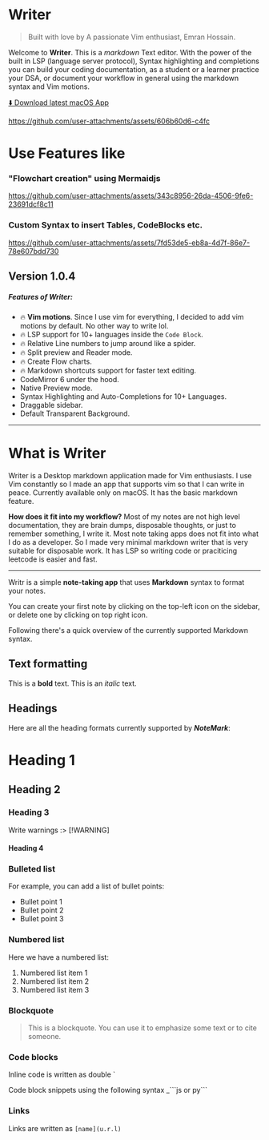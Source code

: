# Writer

> Built with love by A passionate Vim enthusiast, Emran Hossain.

Welcome to **Writer**. This is a _markdown_ Text editor. With the power of the built in LSP (language server protocol), Syntax highlighting and completions you can build your coding documentation, as a student or a learner practice your DSA, or document your workflow in general using the markdown syntax and Vim motions.

[⬇️ Download latest macOS App](https://drive.google.com/drive/folders/1Lkf1h3NBbwpEArD4GSvAekZV1X1toZO1?usp=drive_link)


https://github.com/user-attachments/assets/606b60d6-c4fc


# Use Features like 

### "Flowchart creation" using Mermaidjs
https://github.com/user-attachments/assets/343c8956-26da-4506-9fe6-23691dcf8c11


### Custom Syntax to insert Tables, CodeBlocks etc.
https://github.com/user-attachments/assets/7fd53de5-eb8a-4d7f-86e7-78e607bdd730


## Version 1.0.4

##### Features of Writer:

- 🔥 **Vim motions**. Since I use vim for everything, I decided to add vim motions by default. No other way to write lol.
- 🔥 LSP support for 10+ languages inside the `Code Block`.
- 🔥 Relative Line numbers to jump around like a spider.
- 🔥 Split preview and Reader mode.
- 🔥 Create Flow charts.
- 🔥 Markdown shortcuts support for faster text editing.
- CodeMirror 6 under the hood.
- Native Preview mode.
- Syntax Highlighting and Auto-Completions for 10+ Languages.
- Draggable sidebar.
- Default Transparent Background.

---

# What is Writer

Writer is a Desktop markdown application made for Vim enthusiasts. I use Vim constantly so I made an app that supports vim so that I can write in peace. Currently available only on macOS. It has the basic markdown feature.

**How does it fit into my workflow?** Most of my notes are not high level documentation, they are brain dumps, disposable thoughts, or just to remember something, I write it. Most note taking apps does not fit into what I do as a developer. So I made very minimal markdown writer that is very suitable for disposable work. It has LSP so writing code or praciticing leetcode is easier and fast.

---

Writr is a simple **note-taking app** that uses **Markdown** syntax to format your notes.

You can create your first note by clicking on the top-left icon on the sidebar, or delete one by clicking on top right icon.

Following there's a quick overview of the currently supported Markdown syntax.

## Text formatting

This is a **bold** text.
This is an _italic_ text.

## Headings

Here are all the heading formats currently supported by **_NoteMark_**:

# Heading 1

## Heading 2

### Heading 3

Write warnings
:> [!WARNING]

#### Heading 4

### Bulleted list

For example, you can add a list of bullet points:

- Bullet point 1
- Bullet point 2
- Bullet point 3

### Numbered list

Here we have a numbered list:

1. Numbered list item 1
2. Numbered list item 2
3. Numbered list item 3

### Blockquote

> This is a blockquote. You can use it to emphasize some text or to cite someone.

### Code blocks

Inline code is written as double `

Code block snippets using the following syntax \_\`\`\`js or py\`\`\`

### Links

Links are written as `[name](u.r.l)`

